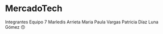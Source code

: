 # MercadoTech

Integrantes Equipo 7 
Marledis Arrieta
Maria Paula Vargas
Patricia Díaz
Luna Gómez :upside_down_face:

